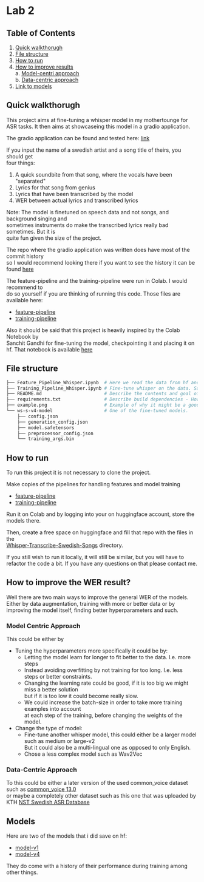 # Lab 2

## Table of Contents
1. [Quick walkthorugh](#quick-walkthorugh)
2. [File structure](#file-structure)
3. [How to run](#how-to-run)
4. [How to improve results](#how-to-improve-the-wer-result)  
    a. [Model-centri approach](#model-centric-approach)  
    b. [Data-centric approach](#data-centric-approach)  
5. [Link to models](#models)

## Quick walkthorugh
This project aims at fine-tuning a whisper model in my mothertounge for ASR tasks.
It then aims at showcaseing this model in a gradio application.

The gradio application can be found and tested here: [link](https://huggingface.co/spaces/AdrianHR/Whisper-Transcribe-Swedish-Songs)

If you input the name of a swedish artist and a song title of theirs, you should get  
four things:
1) A quick soundbite from that song, where the vocals have been "separated"
2) Lyrics for that song from genius
3) Lyrics that have been transcribed by the model
4) WER between actual lyrics and transcribed lyrics

Note: The model is finetuned on speech data and not songs, and background singing and  
sometimes instruments do make the transcribed lyrics really bad sometimes. But it is  
quite fun given the size of the project.

The repo where the gradio application was written does have most of the commit history  
so I would recommend looking there if you want to see the history it can be found [here](https://huggingface.co/spaces/AdrianHR/Whisper-Transcribe-Swedish-Songs/tree/main)

The feature-pipeline and the training-pipeline were run in Colab. I would recommend to  
do so yourself if you are thinking of running this code. Those files are available here:  
* [feature-pipeline](https://colab.research.google.com/drive/1eF0fgZC9dvvXmMbnrjpxTQDjqMJ488Cv?usp=sharing)
* [training-pipeline](https://colab.research.google.com/drive/1sr2ZoyBzas4k13hEFBSLfLP3AAJ8ENmA?usp=sharing)

Also it should be said that this project is heavily inspired by the Colab Notebook by  
Sanchit Gandhi for fine-tuning the model, checkpointing it and placing it on hf.
That notebook is available [here](https://colab.research.google.com/github/sanchit-gandhi/notebooks/blob/main/fine_tune_whisper.ipynb)

## File structure
```bash
├── Feature_Pipeline_Whisper.ipynb  # Here we read the data from hf and turn preprocess and save it to drive
├── Training_Pipeline_Whisper.ipynb # Fine-tune whisper on the data. Save checkpoints to drive and huggingface.
├── README.md                       # Describe the contents and goal of the project and how to run it.
├── requirements.txt                # Describe build dependencies - However this was run in Colab so would recommend to do the same
├── example.png                     # Example of why it might be a good idea to transcribe on the foreground audio
└── ws-s-v4-model                   # One of the fine-tuned models.
    ├── config.json
    ├── generation_config.json
    ├── model.safetensors
    ├── preprocessor_config.json
    └── training_args.bin
```

## How to run
To run this project it is not necessary to clone the project.

Make copies of the pipelines for handling features and model training
* [feature-pipeline](https://colab.research.google.com/drive/1eF0fgZC9dvvXmMbnrjpxTQDjqMJ488Cv?usp=sharing)
* [training-pipeline](https://colab.research.google.com/drive/1sr2ZoyBzas4k13hEFBSLfLP3AAJ)

Run it on Colab and by logging into your on huggingface account, store the models there.

Then, create a free space on huggingface and fill that repo with the files in the  
[Whisper-Transcribe-Swedish-Songs](lab2/hf-space_Whisper-Transcribe-Swedish-Songs) directory.

If you still wish to run it locally, it will still be similar, but you will have to  
refactor the code a bit. If you have any questions on that please contact me.

## How to improve the WER result?

Well there are two main ways to improve the general WER of the models.
Either by data augmentation, training with more or better data or by  
improving the model itself, finding better hyperparameters and such.

### Model Centric Approach
This could be either by 
* Tuning the hyperparameters more specifically it could be by:
    * Letting the model learn for longer to fit better to the data. I.e. more steps
    * Instead avoiding overfitting by not training for too long. I.e. less steps or better constraints.
    * Changing the learning rate could be good, if it is too big we might miss a better solution  
    but if it is too low it could become really slow.
    * We could increase the batch-size in order to take more training examples into account  
    at each step of the training, before changing the weights of the model.
* Change the type of model:
    * Fine-tune another whisper model, this could either be a larger model such as medium or large-v2  
    But it could also be a multi-lingual one as opposed to only English.
    * Chose a less complex model such as Wav2Vec

### Data-Centric Approach
To this could be either a later version of the used common_voice dataset such as [common_voice 13.0](https://huggingface.co/datasets/mozilla-foundation/common_voice_13_0/viewer/sv-SE)  
or maybe a completely other dataset such as this  one that was uploaded by KTH [NST Swedish ASR Database](https://huggingface.co/datasets/KTH/nst)


## Models
Here are two of the models that i did save on hf:
* [model-v1](https://huggingface.co/AdrianHR/whisper-small-sv)
* [model-v4](https://huggingface.co/AdrianHR/whisper-small-sv-v4)

They do come with a history of their performance during training among other things.